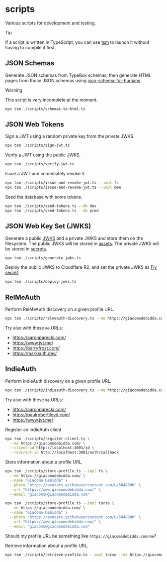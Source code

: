 # scripts

Various scripts for development and testing.

> [!TIP]
> If a script is written in TypeScript, you can use [tsm](https://github.com/lukeed/tsm) to launch it without having to compile it first.

## JSON Schemas

Generate JSON schemas from TypeBox schemas, then generate HTML pages from those JSON schemas using [json-schema-for-humans](https://github.com/coveooss/json-schema-for-humans).

> [!WARNING]
> This script is very incomplete at the moment.

```sh
npx tsm ./scripts/schemas-to-html.ts
```

## JSON Web Tokens

Sign a JWT using a random private key from the private JWKS.

```sh
npx tsm ./scripts/sign-jwt.ts
```

Verify a JWT using the public JWKS.

```sh
npx tsm ./scripts/verify-jwt.ts
```

Issue a JWT and immediately revoke it.

```sh
npx tsm ./scripts/issue-and-revoke-jwt.ts --impl fs
npx tsm ./scripts/issue-and-revoke-jwt.ts --impl mem
```

Seed the database with some tokens.

```sh
npx tsm ./scripts/seed-tokens.ts --db dev
npx tsm ./scripts/seed-tokens.ts --db prod
```

## JSON Web Key Set (JWKS)

Generate a public [JWKS](https://datatracker.ietf.org/doc/html/rfc7517#section-5) and a private JWKS and store them on the filesystem. The public JWKS will be stored in [assets](../assets/README.md). The private JWKS will be stored in [secrets](../secrets/README.md).

```sh
npx tsm ./scripts/generate-jwks.ts
```

Deploy the public JWKS to Cloudflare R2, and set the private JWKS as [Fly secret](https://fly.io/docs/apps/secrets/).

```sh
npx tsm ./scripts/deploy-jwks.ts
```

## RelMeAuth

Perform RelMeAuth discovery on a given profile URL.

```sh
npx tsm ./scripts/relmeauth-discovery.ts --me https://giacomodebidda.com/
```

Try also with these `me` URLs:

- https://aaronparecki.com/
- https://www.jvt.me/
- https://barryfrost.com/
- https://marksuth.dev/

## IndieAuth

Perform IndieAuth discovery on a given profile URL.

```sh
npx tsm ./scripts/indieauth-discovery.ts --me https://giacomodebidda.com/
```

Try also with these `me` URLs:

- https://aaronparecki.com/
- https://paulrobertlloyd.com/
- https://www.jvt.me/

Register an IndieAuth client.

```sh
npx tsm ./scripts/register-client.ts \
  --me https://giacomodebidda.com/ \
  --client-id http://localhost:3001/id \
  --redirect-id http://localhost:3001/auth/callback
```

Store information about a profile URL.

```sh
npx tsm ./scripts/store-profile.ts --impl fs \
  --me https://giacomodebidda.com/ \
  --name "Giacomo Debidda" \
  --photo "https://avatars.githubusercontent.com/u/5048090" \
  --url "https://www.giacomodebidda.com/" \
  --email "giacomo@giacomodebidda.com"
```

```sh
npx tsm ./scripts/store-profile.ts --impl turso \
  --me https://giacomodebidda.com/ \
  --name "Giacomo Debidda" \
  --photo "https://avatars.githubusercontent.com/u/5048090" \
  --url "https://www.giacomodebidda.com/" \
  --email "giacomo@giacomodebidda.com"
```

Should my profile URL be something like `https://giacomodebidda.com/me`?

Retrieve information about a profile URL.

```sh
npx tsm ./scripts/retrieve-profile.ts --impl turso --me https://giacomodebidda.com/
```
